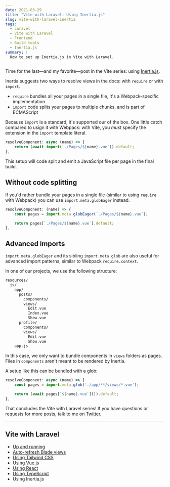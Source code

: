 ```yaml
---
date: 2021-03-29
title: "Vite with Laravel: Using Inertia.js"
slug: vite-with-laravel-inertia
tags:
  - Laravel
  - Vite with Laravel
  - Frontend
  - Build tools
  - Inertia.js
summary: |
  How to set up Inertia.js in Vite with Laravel.
---
```


Time for the last—and my favorite—post in the Vite series: using [Inertia.js](https://inertiajs.com).

Inertia suggests two ways to resolve views in the docs: with `require` or with `import`.

- `require` bundles all your pages in a single file, it's a Webpack-specific implementation
- `import` code splits your pages to multiple chunks, and is part of ECMAScript

Because `import` is a standard, it's supported our of the box. One little catch compared to usign it with Webpack: with Vite, you _must_ specify the extension in the `import` template literal.

```js
resolveComponent: async (name) => {
    return (await import(`./Pages/${name}.vue`)).default;
},
```

This setup will code split and emit a JavaScript file per page in the final build.

## Without code splitting

If you'd rather bundle your pages in a single file (similar to using `require` with Webpack) you can use `import.meta.globEager` instead.

```js
resolveComponent: (name) => {
    const pages = import.meta.globEager(`./Pages/${name}.vue`);

    return pages[`./Pages/${name}.vue`].default;
},
```

## Advanced imports

`import.meta.globEager` and its sibling `import.meta.glob` are also useful for advanced import patterns, similar to Webpack `require.context`.

In one of our projects, we use the following structure:

```txt
resources/
  js/
    app/
      posts/
        components/
        views/
          Edit.vue
          Index.vue
          Show.vue
      profile/
        components/
        views/
          Edit.vue
          Show.vue
    app.js
```

In this case, we only want to bundle components in `views` folders as pages. Files in `components` aren't meant to be rendered by Inertia.

A setup like this can be bundled with a glob:

```js
resolveComponent: async (name) => {
    const pages = import.meta.glob('./app/**/views/*.vue');

    return (await pages[`${name}.vue`]()).default;
},
```

That concludes the Vite with Laravel series! If you have questions or requests for more posts, talk to me on [Twitter](https://twitter.com/sebdedeyne).

---

## Vite with Laravel

- [Up and running](/vite-with-laravel)
- [Auto-refresh Blade views](/vite-with-laravel-blade)
- [Using Tailwind CSS](/vite-with-laravel-tailwind)
- [Using Vue.js](/vite-with-laravel-vue)
- [Using React](/vite-with-laravel-react)
- [Using TypeScript](/vite-with-laravel-typescript)
- Using Inertia.js
